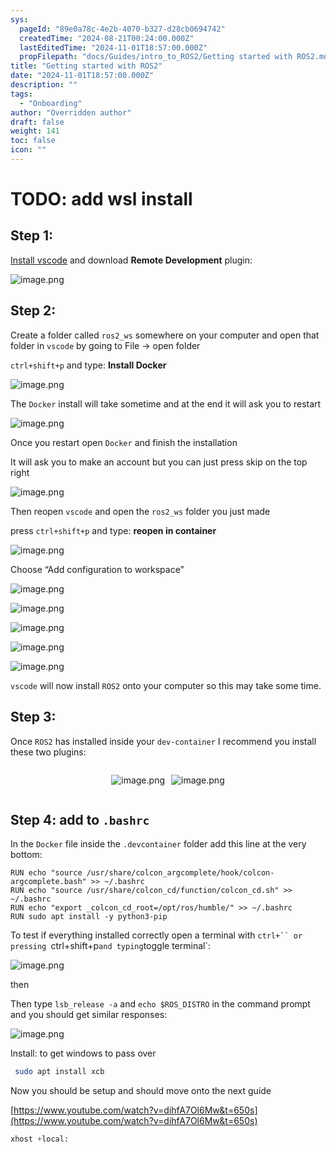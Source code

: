 ```yaml
---
sys:
  pageId: "89e0a78c-4e2b-4070-b327-d28cb0694742"
  createdTime: "2024-08-21T00:24:00.000Z"
  lastEditedTime: "2024-11-01T18:57:00.000Z"
  propFilepath: "docs/Guides/intro_to_ROS2/Getting started with ROS2.md"
title: "Getting started with ROS2"
date: "2024-11-01T18:57:00.000Z"
description: ""
tags:
  - "Onboarding"
author: "Overridden author"
draft: false
weight: 141
toc: false
icon: ""
---
```


# TODO: add wsl install

## Step 1:

[Install vscode](https://code.visualstudio.com/download) and download **Remote Development** plugin:

![image.png](https://prod-files-secure.s3.us-west-2.amazonaws.com/d518164a-d88e-44d1-a4ee-3adb3bd8bce0/efb52993-1881-4a40-b95e-6f020334f022/image.png?X-Amz-Algorithm=AWS4-HMAC-SHA256&X-Amz-Content-Sha256=UNSIGNED-PAYLOAD&X-Amz-Credential=ASIAZI2LB466XCLYYPA2%2F20250402%2Fus-west-2%2Fs3%2Faws4_request&X-Amz-Date=20250402T220723Z&X-Amz-Expires=3600&X-Amz-Security-Token=IQoJb3JpZ2luX2VjEHYaCXVzLXdlc3QtMiJGMEQCIHMH4Xd0HiX2IhytXUqibxBvHWcsxt96cHjw5psZ78orAiBfJdsknH4mhr54IGqI0PFQrGPkyEmEaAs4yn8jZ4Y2DSqIBAjf%2F%2F%2F%2F%2F%2F%2F%2F%2F%2F8BEAAaDDYzNzQyMzE4MzgwNSIMfHcw5mGC4gDxIH5QKtwDiAiAMh%2BRsQ7qXEzOgmb5r%2FMIEhUPbK9pQ%2F6qaSnKZv1AYmk3vRH5t3j9vz9OlongO51qXYNimWHEhYiELXBW%2F8wwcW4uo8yvsOem30eY4SUU3n4D%2FfdWuCry3vmRXgsHfz95CVq2vJToTHBx7%2FXh4P5rjGH8LcoE%2BYtBGyVCsksA2QAxlV%2BWaQJs5dhmuCOjrJ3Vxn%2B%2BPhxym2CqdJHfCwSNO1D4lW4vxr%2FlkjCIqBVu7%2BoMNoeI6oHO07NQBJwt2yfQETsMQ07KR9lWbwBXVqUcAhjqLaPVKQR3XIA2yAufddjVhvJdRunk8l1zOtIkaCkvV3XC62c3skTmkdCxOcPG5dqkC7FHWkKFIHp3uwmB8nrCteyk8VmNpWvyqtpUmnddPnICFT7Lh5FGht3bCQ54L3ny0Omep4iiAG4QdAi3yNrHRJQJZXDp3IqiEsbdD0H%2Bwm10C8eRlSHY5GNkbClo2G2jn4Jpy65jc%2Bnj6vF7K7R7tGsC1cuYShzDlSZrCTrMmHQEnEd84Ddp2Teh1%2FL0V%2FFZC%2Bp08I2et4%2BfW3y0ignYfKYceWH%2B9hHBtR4c3egs%2B0H19G8pxTIuYMCzuktAEt8fHO3XcpLU9UphFvRLLKk47DgQzB1zNWswu9i2vwY6pgEb1hR2NXHWZGOWAhCv51Fg3NaRvKBZfOMb8B7DzXN27Q1aB2WzRBo2tH15XMcwMcQY6YdQSdtdu0jr%2F4eGYTc4k%2FVwqja1mahykkUYmFUV255zBU%2B9mBIGYrcXTbn99xyAbp9WpeiwDtOVQtJLwlzLIhsOfAKCLKny9XWcxwb2%2FKEllo8ASyAGKazya2Jm0fsu2mOVUcpiiNwnWCUgNky%2BlAcGVF9W&X-Amz-Signature=2ba094cb1ba35b2ddce294d2f8a91a0e07aab907e52f13403c5deddbef621b36&X-Amz-SignedHeaders=host&x-id=GetObject)

## Step 2:

Create a folder called `ros2_ws` somewhere on your computer and open that folder in `vscode` by going to File → open folder 

`ctrl+shift+p` and type: **Install Docker**

![image.png](https://prod-files-secure.s3.us-west-2.amazonaws.com/d518164a-d88e-44d1-a4ee-3adb3bd8bce0/2269dc0e-1cd5-47ff-bceb-c04ad9b2eab0/image.png?X-Amz-Algorithm=AWS4-HMAC-SHA256&X-Amz-Content-Sha256=UNSIGNED-PAYLOAD&X-Amz-Credential=ASIAZI2LB466XCLYYPA2%2F20250402%2Fus-west-2%2Fs3%2Faws4_request&X-Amz-Date=20250402T220723Z&X-Amz-Expires=3600&X-Amz-Security-Token=IQoJb3JpZ2luX2VjEHYaCXVzLXdlc3QtMiJGMEQCIHMH4Xd0HiX2IhytXUqibxBvHWcsxt96cHjw5psZ78orAiBfJdsknH4mhr54IGqI0PFQrGPkyEmEaAs4yn8jZ4Y2DSqIBAjf%2F%2F%2F%2F%2F%2F%2F%2F%2F%2F8BEAAaDDYzNzQyMzE4MzgwNSIMfHcw5mGC4gDxIH5QKtwDiAiAMh%2BRsQ7qXEzOgmb5r%2FMIEhUPbK9pQ%2F6qaSnKZv1AYmk3vRH5t3j9vz9OlongO51qXYNimWHEhYiELXBW%2F8wwcW4uo8yvsOem30eY4SUU3n4D%2FfdWuCry3vmRXgsHfz95CVq2vJToTHBx7%2FXh4P5rjGH8LcoE%2BYtBGyVCsksA2QAxlV%2BWaQJs5dhmuCOjrJ3Vxn%2B%2BPhxym2CqdJHfCwSNO1D4lW4vxr%2FlkjCIqBVu7%2BoMNoeI6oHO07NQBJwt2yfQETsMQ07KR9lWbwBXVqUcAhjqLaPVKQR3XIA2yAufddjVhvJdRunk8l1zOtIkaCkvV3XC62c3skTmkdCxOcPG5dqkC7FHWkKFIHp3uwmB8nrCteyk8VmNpWvyqtpUmnddPnICFT7Lh5FGht3bCQ54L3ny0Omep4iiAG4QdAi3yNrHRJQJZXDp3IqiEsbdD0H%2Bwm10C8eRlSHY5GNkbClo2G2jn4Jpy65jc%2Bnj6vF7K7R7tGsC1cuYShzDlSZrCTrMmHQEnEd84Ddp2Teh1%2FL0V%2FFZC%2Bp08I2et4%2BfW3y0ignYfKYceWH%2B9hHBtR4c3egs%2B0H19G8pxTIuYMCzuktAEt8fHO3XcpLU9UphFvRLLKk47DgQzB1zNWswu9i2vwY6pgEb1hR2NXHWZGOWAhCv51Fg3NaRvKBZfOMb8B7DzXN27Q1aB2WzRBo2tH15XMcwMcQY6YdQSdtdu0jr%2F4eGYTc4k%2FVwqja1mahykkUYmFUV255zBU%2B9mBIGYrcXTbn99xyAbp9WpeiwDtOVQtJLwlzLIhsOfAKCLKny9XWcxwb2%2FKEllo8ASyAGKazya2Jm0fsu2mOVUcpiiNwnWCUgNky%2BlAcGVF9W&X-Amz-Signature=1a35281cb599c1fd937021af7bd5c9000f93c2d9a47d6644183abf581320084b&X-Amz-SignedHeaders=host&x-id=GetObject)

The `Docker` install will take sometime and at the end it will ask you to restart

![image.png](https://prod-files-secure.s3.us-west-2.amazonaws.com/d518164a-d88e-44d1-a4ee-3adb3bd8bce0/ed233f78-be33-4b1f-b89c-9c346c0e961e/image.png?X-Amz-Algorithm=AWS4-HMAC-SHA256&X-Amz-Content-Sha256=UNSIGNED-PAYLOAD&X-Amz-Credential=ASIAZI2LB466XCLYYPA2%2F20250402%2Fus-west-2%2Fs3%2Faws4_request&X-Amz-Date=20250402T220723Z&X-Amz-Expires=3600&X-Amz-Security-Token=IQoJb3JpZ2luX2VjEHYaCXVzLXdlc3QtMiJGMEQCIHMH4Xd0HiX2IhytXUqibxBvHWcsxt96cHjw5psZ78orAiBfJdsknH4mhr54IGqI0PFQrGPkyEmEaAs4yn8jZ4Y2DSqIBAjf%2F%2F%2F%2F%2F%2F%2F%2F%2F%2F8BEAAaDDYzNzQyMzE4MzgwNSIMfHcw5mGC4gDxIH5QKtwDiAiAMh%2BRsQ7qXEzOgmb5r%2FMIEhUPbK9pQ%2F6qaSnKZv1AYmk3vRH5t3j9vz9OlongO51qXYNimWHEhYiELXBW%2F8wwcW4uo8yvsOem30eY4SUU3n4D%2FfdWuCry3vmRXgsHfz95CVq2vJToTHBx7%2FXh4P5rjGH8LcoE%2BYtBGyVCsksA2QAxlV%2BWaQJs5dhmuCOjrJ3Vxn%2B%2BPhxym2CqdJHfCwSNO1D4lW4vxr%2FlkjCIqBVu7%2BoMNoeI6oHO07NQBJwt2yfQETsMQ07KR9lWbwBXVqUcAhjqLaPVKQR3XIA2yAufddjVhvJdRunk8l1zOtIkaCkvV3XC62c3skTmkdCxOcPG5dqkC7FHWkKFIHp3uwmB8nrCteyk8VmNpWvyqtpUmnddPnICFT7Lh5FGht3bCQ54L3ny0Omep4iiAG4QdAi3yNrHRJQJZXDp3IqiEsbdD0H%2Bwm10C8eRlSHY5GNkbClo2G2jn4Jpy65jc%2Bnj6vF7K7R7tGsC1cuYShzDlSZrCTrMmHQEnEd84Ddp2Teh1%2FL0V%2FFZC%2Bp08I2et4%2BfW3y0ignYfKYceWH%2B9hHBtR4c3egs%2B0H19G8pxTIuYMCzuktAEt8fHO3XcpLU9UphFvRLLKk47DgQzB1zNWswu9i2vwY6pgEb1hR2NXHWZGOWAhCv51Fg3NaRvKBZfOMb8B7DzXN27Q1aB2WzRBo2tH15XMcwMcQY6YdQSdtdu0jr%2F4eGYTc4k%2FVwqja1mahykkUYmFUV255zBU%2B9mBIGYrcXTbn99xyAbp9WpeiwDtOVQtJLwlzLIhsOfAKCLKny9XWcxwb2%2FKEllo8ASyAGKazya2Jm0fsu2mOVUcpiiNwnWCUgNky%2BlAcGVF9W&X-Amz-Signature=89adc1e2e58f807b890e99ff08037078adf14edf22d69f2b9b64ec6464a57c21&X-Amz-SignedHeaders=host&x-id=GetObject)

Once you restart open `Docker` and finish the installation

It will ask you to make an account but you can just press skip on the top right

![image.png](https://prod-files-secure.s3.us-west-2.amazonaws.com/d518164a-d88e-44d1-a4ee-3adb3bd8bce0/21010ad9-1659-4fd9-9f59-9932a09b2a3d/image.png?X-Amz-Algorithm=AWS4-HMAC-SHA256&X-Amz-Content-Sha256=UNSIGNED-PAYLOAD&X-Amz-Credential=ASIAZI2LB466XCLYYPA2%2F20250402%2Fus-west-2%2Fs3%2Faws4_request&X-Amz-Date=20250402T220723Z&X-Amz-Expires=3600&X-Amz-Security-Token=IQoJb3JpZ2luX2VjEHYaCXVzLXdlc3QtMiJGMEQCIHMH4Xd0HiX2IhytXUqibxBvHWcsxt96cHjw5psZ78orAiBfJdsknH4mhr54IGqI0PFQrGPkyEmEaAs4yn8jZ4Y2DSqIBAjf%2F%2F%2F%2F%2F%2F%2F%2F%2F%2F8BEAAaDDYzNzQyMzE4MzgwNSIMfHcw5mGC4gDxIH5QKtwDiAiAMh%2BRsQ7qXEzOgmb5r%2FMIEhUPbK9pQ%2F6qaSnKZv1AYmk3vRH5t3j9vz9OlongO51qXYNimWHEhYiELXBW%2F8wwcW4uo8yvsOem30eY4SUU3n4D%2FfdWuCry3vmRXgsHfz95CVq2vJToTHBx7%2FXh4P5rjGH8LcoE%2BYtBGyVCsksA2QAxlV%2BWaQJs5dhmuCOjrJ3Vxn%2B%2BPhxym2CqdJHfCwSNO1D4lW4vxr%2FlkjCIqBVu7%2BoMNoeI6oHO07NQBJwt2yfQETsMQ07KR9lWbwBXVqUcAhjqLaPVKQR3XIA2yAufddjVhvJdRunk8l1zOtIkaCkvV3XC62c3skTmkdCxOcPG5dqkC7FHWkKFIHp3uwmB8nrCteyk8VmNpWvyqtpUmnddPnICFT7Lh5FGht3bCQ54L3ny0Omep4iiAG4QdAi3yNrHRJQJZXDp3IqiEsbdD0H%2Bwm10C8eRlSHY5GNkbClo2G2jn4Jpy65jc%2Bnj6vF7K7R7tGsC1cuYShzDlSZrCTrMmHQEnEd84Ddp2Teh1%2FL0V%2FFZC%2Bp08I2et4%2BfW3y0ignYfKYceWH%2B9hHBtR4c3egs%2B0H19G8pxTIuYMCzuktAEt8fHO3XcpLU9UphFvRLLKk47DgQzB1zNWswu9i2vwY6pgEb1hR2NXHWZGOWAhCv51Fg3NaRvKBZfOMb8B7DzXN27Q1aB2WzRBo2tH15XMcwMcQY6YdQSdtdu0jr%2F4eGYTc4k%2FVwqja1mahykkUYmFUV255zBU%2B9mBIGYrcXTbn99xyAbp9WpeiwDtOVQtJLwlzLIhsOfAKCLKny9XWcxwb2%2FKEllo8ASyAGKazya2Jm0fsu2mOVUcpiiNwnWCUgNky%2BlAcGVF9W&X-Amz-Signature=60444079572c7b005d9eeb91551ed47cc616b9f551ad6656d12fc861ab6da3fe&X-Amz-SignedHeaders=host&x-id=GetObject)

Then reopen `vscode` and open the `ros2_ws` folder you just made

press `ctrl+shift+p` and type: **reopen in container**

![image.png](https://prod-files-secure.s3.us-west-2.amazonaws.com/d518164a-d88e-44d1-a4ee-3adb3bd8bce0/4e93b8c2-41ad-488c-8095-c74205196118/image.png?X-Amz-Algorithm=AWS4-HMAC-SHA256&X-Amz-Content-Sha256=UNSIGNED-PAYLOAD&X-Amz-Credential=ASIAZI2LB466XCLYYPA2%2F20250402%2Fus-west-2%2Fs3%2Faws4_request&X-Amz-Date=20250402T220723Z&X-Amz-Expires=3600&X-Amz-Security-Token=IQoJb3JpZ2luX2VjEHYaCXVzLXdlc3QtMiJGMEQCIHMH4Xd0HiX2IhytXUqibxBvHWcsxt96cHjw5psZ78orAiBfJdsknH4mhr54IGqI0PFQrGPkyEmEaAs4yn8jZ4Y2DSqIBAjf%2F%2F%2F%2F%2F%2F%2F%2F%2F%2F8BEAAaDDYzNzQyMzE4MzgwNSIMfHcw5mGC4gDxIH5QKtwDiAiAMh%2BRsQ7qXEzOgmb5r%2FMIEhUPbK9pQ%2F6qaSnKZv1AYmk3vRH5t3j9vz9OlongO51qXYNimWHEhYiELXBW%2F8wwcW4uo8yvsOem30eY4SUU3n4D%2FfdWuCry3vmRXgsHfz95CVq2vJToTHBx7%2FXh4P5rjGH8LcoE%2BYtBGyVCsksA2QAxlV%2BWaQJs5dhmuCOjrJ3Vxn%2B%2BPhxym2CqdJHfCwSNO1D4lW4vxr%2FlkjCIqBVu7%2BoMNoeI6oHO07NQBJwt2yfQETsMQ07KR9lWbwBXVqUcAhjqLaPVKQR3XIA2yAufddjVhvJdRunk8l1zOtIkaCkvV3XC62c3skTmkdCxOcPG5dqkC7FHWkKFIHp3uwmB8nrCteyk8VmNpWvyqtpUmnddPnICFT7Lh5FGht3bCQ54L3ny0Omep4iiAG4QdAi3yNrHRJQJZXDp3IqiEsbdD0H%2Bwm10C8eRlSHY5GNkbClo2G2jn4Jpy65jc%2Bnj6vF7K7R7tGsC1cuYShzDlSZrCTrMmHQEnEd84Ddp2Teh1%2FL0V%2FFZC%2Bp08I2et4%2BfW3y0ignYfKYceWH%2B9hHBtR4c3egs%2B0H19G8pxTIuYMCzuktAEt8fHO3XcpLU9UphFvRLLKk47DgQzB1zNWswu9i2vwY6pgEb1hR2NXHWZGOWAhCv51Fg3NaRvKBZfOMb8B7DzXN27Q1aB2WzRBo2tH15XMcwMcQY6YdQSdtdu0jr%2F4eGYTc4k%2FVwqja1mahykkUYmFUV255zBU%2B9mBIGYrcXTbn99xyAbp9WpeiwDtOVQtJLwlzLIhsOfAKCLKny9XWcxwb2%2FKEllo8ASyAGKazya2Jm0fsu2mOVUcpiiNwnWCUgNky%2BlAcGVF9W&X-Amz-Signature=4b3285821b54534655e39a43ab1ffb1753b1fab919568dd5f2cfe8eaaa333dff&X-Amz-SignedHeaders=host&x-id=GetObject)

Choose “Add configuration to workspace”

![image.png](https://prod-files-secure.s3.us-west-2.amazonaws.com/d518164a-d88e-44d1-a4ee-3adb3bd8bce0/9560b282-5060-4989-ba37-97e7b2c22476/image.png?X-Amz-Algorithm=AWS4-HMAC-SHA256&X-Amz-Content-Sha256=UNSIGNED-PAYLOAD&X-Amz-Credential=ASIAZI2LB466XCLYYPA2%2F20250402%2Fus-west-2%2Fs3%2Faws4_request&X-Amz-Date=20250402T220723Z&X-Amz-Expires=3600&X-Amz-Security-Token=IQoJb3JpZ2luX2VjEHYaCXVzLXdlc3QtMiJGMEQCIHMH4Xd0HiX2IhytXUqibxBvHWcsxt96cHjw5psZ78orAiBfJdsknH4mhr54IGqI0PFQrGPkyEmEaAs4yn8jZ4Y2DSqIBAjf%2F%2F%2F%2F%2F%2F%2F%2F%2F%2F8BEAAaDDYzNzQyMzE4MzgwNSIMfHcw5mGC4gDxIH5QKtwDiAiAMh%2BRsQ7qXEzOgmb5r%2FMIEhUPbK9pQ%2F6qaSnKZv1AYmk3vRH5t3j9vz9OlongO51qXYNimWHEhYiELXBW%2F8wwcW4uo8yvsOem30eY4SUU3n4D%2FfdWuCry3vmRXgsHfz95CVq2vJToTHBx7%2FXh4P5rjGH8LcoE%2BYtBGyVCsksA2QAxlV%2BWaQJs5dhmuCOjrJ3Vxn%2B%2BPhxym2CqdJHfCwSNO1D4lW4vxr%2FlkjCIqBVu7%2BoMNoeI6oHO07NQBJwt2yfQETsMQ07KR9lWbwBXVqUcAhjqLaPVKQR3XIA2yAufddjVhvJdRunk8l1zOtIkaCkvV3XC62c3skTmkdCxOcPG5dqkC7FHWkKFIHp3uwmB8nrCteyk8VmNpWvyqtpUmnddPnICFT7Lh5FGht3bCQ54L3ny0Omep4iiAG4QdAi3yNrHRJQJZXDp3IqiEsbdD0H%2Bwm10C8eRlSHY5GNkbClo2G2jn4Jpy65jc%2Bnj6vF7K7R7tGsC1cuYShzDlSZrCTrMmHQEnEd84Ddp2Teh1%2FL0V%2FFZC%2Bp08I2et4%2BfW3y0ignYfKYceWH%2B9hHBtR4c3egs%2B0H19G8pxTIuYMCzuktAEt8fHO3XcpLU9UphFvRLLKk47DgQzB1zNWswu9i2vwY6pgEb1hR2NXHWZGOWAhCv51Fg3NaRvKBZfOMb8B7DzXN27Q1aB2WzRBo2tH15XMcwMcQY6YdQSdtdu0jr%2F4eGYTc4k%2FVwqja1mahykkUYmFUV255zBU%2B9mBIGYrcXTbn99xyAbp9WpeiwDtOVQtJLwlzLIhsOfAKCLKny9XWcxwb2%2FKEllo8ASyAGKazya2Jm0fsu2mOVUcpiiNwnWCUgNky%2BlAcGVF9W&X-Amz-Signature=db7592de7b01702739962d38882c2a8bd5ac373da36772042b04c8d7ac5e40be&X-Amz-SignedHeaders=host&x-id=GetObject)

![image.png](https://prod-files-secure.s3.us-west-2.amazonaws.com/d518164a-d88e-44d1-a4ee-3adb3bd8bce0/2ee63f81-886b-48e8-a553-dc6e5eac99e4/image.png?X-Amz-Algorithm=AWS4-HMAC-SHA256&X-Amz-Content-Sha256=UNSIGNED-PAYLOAD&X-Amz-Credential=ASIAZI2LB466XCLYYPA2%2F20250402%2Fus-west-2%2Fs3%2Faws4_request&X-Amz-Date=20250402T220723Z&X-Amz-Expires=3600&X-Amz-Security-Token=IQoJb3JpZ2luX2VjEHYaCXVzLXdlc3QtMiJGMEQCIHMH4Xd0HiX2IhytXUqibxBvHWcsxt96cHjw5psZ78orAiBfJdsknH4mhr54IGqI0PFQrGPkyEmEaAs4yn8jZ4Y2DSqIBAjf%2F%2F%2F%2F%2F%2F%2F%2F%2F%2F8BEAAaDDYzNzQyMzE4MzgwNSIMfHcw5mGC4gDxIH5QKtwDiAiAMh%2BRsQ7qXEzOgmb5r%2FMIEhUPbK9pQ%2F6qaSnKZv1AYmk3vRH5t3j9vz9OlongO51qXYNimWHEhYiELXBW%2F8wwcW4uo8yvsOem30eY4SUU3n4D%2FfdWuCry3vmRXgsHfz95CVq2vJToTHBx7%2FXh4P5rjGH8LcoE%2BYtBGyVCsksA2QAxlV%2BWaQJs5dhmuCOjrJ3Vxn%2B%2BPhxym2CqdJHfCwSNO1D4lW4vxr%2FlkjCIqBVu7%2BoMNoeI6oHO07NQBJwt2yfQETsMQ07KR9lWbwBXVqUcAhjqLaPVKQR3XIA2yAufddjVhvJdRunk8l1zOtIkaCkvV3XC62c3skTmkdCxOcPG5dqkC7FHWkKFIHp3uwmB8nrCteyk8VmNpWvyqtpUmnddPnICFT7Lh5FGht3bCQ54L3ny0Omep4iiAG4QdAi3yNrHRJQJZXDp3IqiEsbdD0H%2Bwm10C8eRlSHY5GNkbClo2G2jn4Jpy65jc%2Bnj6vF7K7R7tGsC1cuYShzDlSZrCTrMmHQEnEd84Ddp2Teh1%2FL0V%2FFZC%2Bp08I2et4%2BfW3y0ignYfKYceWH%2B9hHBtR4c3egs%2B0H19G8pxTIuYMCzuktAEt8fHO3XcpLU9UphFvRLLKk47DgQzB1zNWswu9i2vwY6pgEb1hR2NXHWZGOWAhCv51Fg3NaRvKBZfOMb8B7DzXN27Q1aB2WzRBo2tH15XMcwMcQY6YdQSdtdu0jr%2F4eGYTc4k%2FVwqja1mahykkUYmFUV255zBU%2B9mBIGYrcXTbn99xyAbp9WpeiwDtOVQtJLwlzLIhsOfAKCLKny9XWcxwb2%2FKEllo8ASyAGKazya2Jm0fsu2mOVUcpiiNwnWCUgNky%2BlAcGVF9W&X-Amz-Signature=39b07aa860857dd2a1b41c594a4b996f12d698f45dd5200c518b4b10a871eed4&X-Amz-SignedHeaders=host&x-id=GetObject)

![image.png](https://prod-files-secure.s3.us-west-2.amazonaws.com/d518164a-d88e-44d1-a4ee-3adb3bd8bce0/ae1580b2-b048-407e-aed9-b584224a7a04/image.png?X-Amz-Algorithm=AWS4-HMAC-SHA256&X-Amz-Content-Sha256=UNSIGNED-PAYLOAD&X-Amz-Credential=ASIAZI2LB466XCLYYPA2%2F20250402%2Fus-west-2%2Fs3%2Faws4_request&X-Amz-Date=20250402T220723Z&X-Amz-Expires=3600&X-Amz-Security-Token=IQoJb3JpZ2luX2VjEHYaCXVzLXdlc3QtMiJGMEQCIHMH4Xd0HiX2IhytXUqibxBvHWcsxt96cHjw5psZ78orAiBfJdsknH4mhr54IGqI0PFQrGPkyEmEaAs4yn8jZ4Y2DSqIBAjf%2F%2F%2F%2F%2F%2F%2F%2F%2F%2F8BEAAaDDYzNzQyMzE4MzgwNSIMfHcw5mGC4gDxIH5QKtwDiAiAMh%2BRsQ7qXEzOgmb5r%2FMIEhUPbK9pQ%2F6qaSnKZv1AYmk3vRH5t3j9vz9OlongO51qXYNimWHEhYiELXBW%2F8wwcW4uo8yvsOem30eY4SUU3n4D%2FfdWuCry3vmRXgsHfz95CVq2vJToTHBx7%2FXh4P5rjGH8LcoE%2BYtBGyVCsksA2QAxlV%2BWaQJs5dhmuCOjrJ3Vxn%2B%2BPhxym2CqdJHfCwSNO1D4lW4vxr%2FlkjCIqBVu7%2BoMNoeI6oHO07NQBJwt2yfQETsMQ07KR9lWbwBXVqUcAhjqLaPVKQR3XIA2yAufddjVhvJdRunk8l1zOtIkaCkvV3XC62c3skTmkdCxOcPG5dqkC7FHWkKFIHp3uwmB8nrCteyk8VmNpWvyqtpUmnddPnICFT7Lh5FGht3bCQ54L3ny0Omep4iiAG4QdAi3yNrHRJQJZXDp3IqiEsbdD0H%2Bwm10C8eRlSHY5GNkbClo2G2jn4Jpy65jc%2Bnj6vF7K7R7tGsC1cuYShzDlSZrCTrMmHQEnEd84Ddp2Teh1%2FL0V%2FFZC%2Bp08I2et4%2BfW3y0ignYfKYceWH%2B9hHBtR4c3egs%2B0H19G8pxTIuYMCzuktAEt8fHO3XcpLU9UphFvRLLKk47DgQzB1zNWswu9i2vwY6pgEb1hR2NXHWZGOWAhCv51Fg3NaRvKBZfOMb8B7DzXN27Q1aB2WzRBo2tH15XMcwMcQY6YdQSdtdu0jr%2F4eGYTc4k%2FVwqja1mahykkUYmFUV255zBU%2B9mBIGYrcXTbn99xyAbp9WpeiwDtOVQtJLwlzLIhsOfAKCLKny9XWcxwb2%2FKEllo8ASyAGKazya2Jm0fsu2mOVUcpiiNwnWCUgNky%2BlAcGVF9W&X-Amz-Signature=4c87b32a60d9a11d1473337ed7e58ae257a476064e0e70e96b47c6bbaf05a51b&X-Amz-SignedHeaders=host&x-id=GetObject)

![image.png](https://prod-files-secure.s3.us-west-2.amazonaws.com/d518164a-d88e-44d1-a4ee-3adb3bd8bce0/53255b28-f75e-430f-b9e3-c0ac8577e42b/image.png?X-Amz-Algorithm=AWS4-HMAC-SHA256&X-Amz-Content-Sha256=UNSIGNED-PAYLOAD&X-Amz-Credential=ASIAZI2LB466XCLYYPA2%2F20250402%2Fus-west-2%2Fs3%2Faws4_request&X-Amz-Date=20250402T220723Z&X-Amz-Expires=3600&X-Amz-Security-Token=IQoJb3JpZ2luX2VjEHYaCXVzLXdlc3QtMiJGMEQCIHMH4Xd0HiX2IhytXUqibxBvHWcsxt96cHjw5psZ78orAiBfJdsknH4mhr54IGqI0PFQrGPkyEmEaAs4yn8jZ4Y2DSqIBAjf%2F%2F%2F%2F%2F%2F%2F%2F%2F%2F8BEAAaDDYzNzQyMzE4MzgwNSIMfHcw5mGC4gDxIH5QKtwDiAiAMh%2BRsQ7qXEzOgmb5r%2FMIEhUPbK9pQ%2F6qaSnKZv1AYmk3vRH5t3j9vz9OlongO51qXYNimWHEhYiELXBW%2F8wwcW4uo8yvsOem30eY4SUU3n4D%2FfdWuCry3vmRXgsHfz95CVq2vJToTHBx7%2FXh4P5rjGH8LcoE%2BYtBGyVCsksA2QAxlV%2BWaQJs5dhmuCOjrJ3Vxn%2B%2BPhxym2CqdJHfCwSNO1D4lW4vxr%2FlkjCIqBVu7%2BoMNoeI6oHO07NQBJwt2yfQETsMQ07KR9lWbwBXVqUcAhjqLaPVKQR3XIA2yAufddjVhvJdRunk8l1zOtIkaCkvV3XC62c3skTmkdCxOcPG5dqkC7FHWkKFIHp3uwmB8nrCteyk8VmNpWvyqtpUmnddPnICFT7Lh5FGht3bCQ54L3ny0Omep4iiAG4QdAi3yNrHRJQJZXDp3IqiEsbdD0H%2Bwm10C8eRlSHY5GNkbClo2G2jn4Jpy65jc%2Bnj6vF7K7R7tGsC1cuYShzDlSZrCTrMmHQEnEd84Ddp2Teh1%2FL0V%2FFZC%2Bp08I2et4%2BfW3y0ignYfKYceWH%2B9hHBtR4c3egs%2B0H19G8pxTIuYMCzuktAEt8fHO3XcpLU9UphFvRLLKk47DgQzB1zNWswu9i2vwY6pgEb1hR2NXHWZGOWAhCv51Fg3NaRvKBZfOMb8B7DzXN27Q1aB2WzRBo2tH15XMcwMcQY6YdQSdtdu0jr%2F4eGYTc4k%2FVwqja1mahykkUYmFUV255zBU%2B9mBIGYrcXTbn99xyAbp9WpeiwDtOVQtJLwlzLIhsOfAKCLKny9XWcxwb2%2FKEllo8ASyAGKazya2Jm0fsu2mOVUcpiiNwnWCUgNky%2BlAcGVF9W&X-Amz-Signature=bed8c6f1a74e3342d1bbce25e39ba6e335c0254cf48bb191a76de3367661a374&X-Amz-SignedHeaders=host&x-id=GetObject)

![image.png](https://prod-files-secure.s3.us-west-2.amazonaws.com/d518164a-d88e-44d1-a4ee-3adb3bd8bce0/7c562767-5af9-4ffb-97d1-327bcdf4ee00/image.png?X-Amz-Algorithm=AWS4-HMAC-SHA256&X-Amz-Content-Sha256=UNSIGNED-PAYLOAD&X-Amz-Credential=ASIAZI2LB466XCLYYPA2%2F20250402%2Fus-west-2%2Fs3%2Faws4_request&X-Amz-Date=20250402T220723Z&X-Amz-Expires=3600&X-Amz-Security-Token=IQoJb3JpZ2luX2VjEHYaCXVzLXdlc3QtMiJGMEQCIHMH4Xd0HiX2IhytXUqibxBvHWcsxt96cHjw5psZ78orAiBfJdsknH4mhr54IGqI0PFQrGPkyEmEaAs4yn8jZ4Y2DSqIBAjf%2F%2F%2F%2F%2F%2F%2F%2F%2F%2F8BEAAaDDYzNzQyMzE4MzgwNSIMfHcw5mGC4gDxIH5QKtwDiAiAMh%2BRsQ7qXEzOgmb5r%2FMIEhUPbK9pQ%2F6qaSnKZv1AYmk3vRH5t3j9vz9OlongO51qXYNimWHEhYiELXBW%2F8wwcW4uo8yvsOem30eY4SUU3n4D%2FfdWuCry3vmRXgsHfz95CVq2vJToTHBx7%2FXh4P5rjGH8LcoE%2BYtBGyVCsksA2QAxlV%2BWaQJs5dhmuCOjrJ3Vxn%2B%2BPhxym2CqdJHfCwSNO1D4lW4vxr%2FlkjCIqBVu7%2BoMNoeI6oHO07NQBJwt2yfQETsMQ07KR9lWbwBXVqUcAhjqLaPVKQR3XIA2yAufddjVhvJdRunk8l1zOtIkaCkvV3XC62c3skTmkdCxOcPG5dqkC7FHWkKFIHp3uwmB8nrCteyk8VmNpWvyqtpUmnddPnICFT7Lh5FGht3bCQ54L3ny0Omep4iiAG4QdAi3yNrHRJQJZXDp3IqiEsbdD0H%2Bwm10C8eRlSHY5GNkbClo2G2jn4Jpy65jc%2Bnj6vF7K7R7tGsC1cuYShzDlSZrCTrMmHQEnEd84Ddp2Teh1%2FL0V%2FFZC%2Bp08I2et4%2BfW3y0ignYfKYceWH%2B9hHBtR4c3egs%2B0H19G8pxTIuYMCzuktAEt8fHO3XcpLU9UphFvRLLKk47DgQzB1zNWswu9i2vwY6pgEb1hR2NXHWZGOWAhCv51Fg3NaRvKBZfOMb8B7DzXN27Q1aB2WzRBo2tH15XMcwMcQY6YdQSdtdu0jr%2F4eGYTc4k%2FVwqja1mahykkUYmFUV255zBU%2B9mBIGYrcXTbn99xyAbp9WpeiwDtOVQtJLwlzLIhsOfAKCLKny9XWcxwb2%2FKEllo8ASyAGKazya2Jm0fsu2mOVUcpiiNwnWCUgNky%2BlAcGVF9W&X-Amz-Signature=8037f3aa23df996222e93ebacfc298b2c6e431379039f77d2266da593d4f260f&X-Amz-SignedHeaders=host&x-id=GetObject)

`vscode` will now install `ROS2` onto your computer so this may take some time.

## Step 3:

Once `ROS2` has installed inside your `dev-container` I recommend you install these two plugins:

<div style="display: flex;flex-direction: row; column-gap:10px; max-width: 630px;justify-content: center;">
<div>

![image.png](https://prod-files-secure.s3.us-west-2.amazonaws.com/d518164a-d88e-44d1-a4ee-3adb3bd8bce0/3fc3d550-5a54-4ba1-ba6b-faa01cdb7369/image.png?X-Amz-Algorithm=AWS4-HMAC-SHA256&X-Amz-Content-Sha256=UNSIGNED-PAYLOAD&X-Amz-Credential=ASIAZI2LB466QSA4H573%2F20250402%2Fus-west-2%2Fs3%2Faws4_request&X-Amz-Date=20250402T220728Z&X-Amz-Expires=3600&X-Amz-Security-Token=IQoJb3JpZ2luX2VjEHYaCXVzLXdlc3QtMiJHMEUCIQCmF1prZ5x8wsUPmuDAL9y9rZv14JTfR9%2BZ5nRnz0XP8QIgVehFaQmMhBq1ENVvWomh1zbQ2KFaQnQkUJXcgO1Jfy4qiAQI3%2F%2F%2F%2F%2F%2F%2F%2F%2F%2F%2FARAAGgw2Mzc0MjMxODM4MDUiDMgMx%2FCJBtFAw6C3eircA6xLx0GTu6eUWo3hWLPJURLYKRToFf9oxJFrGnEBRdzqpgwCs%2FyowPqHAJP7aF6vAHb2rHw8%2FALqQrPCyQqZxpdnDGm4gXzCJLIFjAXOy%2FyzdXnagLE7DyguDiOC5tApfoBu3dlETuMd3TjQJ57oY5mamNNOM5U7KYR9QIT1Ga071gML4%2BwVnV7Rb6Jc38KEMcAfymVVDDX9c4vde5n6woAAARrnHZtvSTm1qnmhFWAsns2WPxjNMAkUytqNYIL1VF8ZAboeICegDXv4XXlwOnGLZU8MLUvfhgjli1K9d9yb58Yg87U%2BXCfYAMDVOLPIelz4ilDLzPu2UpH7v3Qz4QP%2FDZLfvnsSp3YNPgAOorqfARQ1HAAboMTIoRPLlD3KJWAFAN%2BbIev%2F%2FJ8DtyMauNzqcrxn30tqUEIuB%2FsXNe8%2Fem7V5PwXMOcK4Ho0y6TDAqn%2FIAbjdlto6fjWbGG91SZT2AmVLQyZ838ji46lFdnzJoquMVxrf9KeDNQBVD57X%2Bepv81SprMtMInf6WFlBbCj1RmSr%2Fg2GS3M4RCF9426MtpR5bG9xyscgejdxwReS5PorYsq61zxhRQUIeL%2FW0SwRVC0hItwd%2Fj3zXOI%2BX3T8QT4A5Fnbcr5cQ0IMNvYtr8GOqUBaRozsQsNx6EAZT7Q%2F2XxUFwX%2FHAqOtuIVT7JuLzsiJf0KsgNgiLvLpelobIjwn%2F7Y6ECVKA98S932cJ1qsdVmBFbBHold8e217dBlWPpqfpkZJpDlpsSuLE6h%2FJZ1Ng82ymnBYX9JVT78yjULSa9xA97Mt10pUUeBApJzgG6pvmC6FQE6RsSl3%2BknvY7BUIDPR%2BqPta3n98L15jm%2BnQI9dYm0wJ1&X-Amz-Signature=9a84f1f47a3eb209edbcf05f730c808107af54ece1adcf55c0f628fdd67fca9e&X-Amz-SignedHeaders=host&x-id=GetObject)

</div>
<div>

![image.png](https://prod-files-secure.s3.us-west-2.amazonaws.com/d518164a-d88e-44d1-a4ee-3adb3bd8bce0/d994cc66-13c2-4093-a5a3-f84cf4601a82/image.png?X-Amz-Algorithm=AWS4-HMAC-SHA256&X-Amz-Content-Sha256=UNSIGNED-PAYLOAD&X-Amz-Credential=ASIAZI2LB4662LTYSMWV%2F20250402%2Fus-west-2%2Fs3%2Faws4_request&X-Amz-Date=20250402T220728Z&X-Amz-Expires=3600&X-Amz-Security-Token=IQoJb3JpZ2luX2VjEHYaCXVzLXdlc3QtMiJGMEQCIB1JRZ5ZmI5PPTHEoNeJ2gf1CJwDyCTqWCi%2FQtLmIlHWAiBNuisr%2Bn7GxwaMrCF0Rk5YV42rcz91J7JfQB%2Bip%2Fe7IiqIBAjf%2F%2F%2F%2F%2F%2F%2F%2F%2F%2F8BEAAaDDYzNzQyMzE4MzgwNSIMnKO3wxTsbwgWXyf1KtwDlHZBhDmVNS0KFWFrT%2BkFdlB8lng07mrrcjzKxQoKhhflxJuBL%2FmpYAdH8BEJmETa%2FvZjV7%2FfyiDGo0WjgAPdcKZllv5ctpPnHhpLfK1Lc0MzzBjb6JpStwYWkfDfW%2FxfUXqlNLLl317C9uNAhdl4LVVVHvnZzYHqvZubmtlABVA5wR%2BfGNqXlfwpq8HQxa4roHcJjV2LtiE%2FJvw1PRV9wziY5LPHvzLmMFG0yt7vzvMGrcrUkUlS5maKVL5V2gw92uepb1K142AMC%2FJsNkI0UMdZZPCwpblyQjlX949%2Fp4gAhpNB7otWz31K4WesCnilxeEAPs4Hid7M0WjVVYOSOeUOZHf%2BimsN9r29VU5NeVVyv%2BYK1XUvkxhoaa2XZzkKl9%2BSOneeQT5xUztn59UXHq4WtnMrbFE7E01Sk4z7G7LL41mi%2BhvrttmzAMQhUP%2BFoSm79wwV%2BStb9eqc8RGM7bDcQ1p11egBeUNT7f9t8xnL6acmzl71st0t7BxboUMy2YgrJ14VfWkpza%2B8pJ3FM1bxqJW16153x9e8gcTmevNAlV020xxipkoSJgXNB486mUGC8QxlFTRA2KcIyuiJdlyGy1K8mM4ndXmCmUnuxsMuO1U4PeVWYvkXnDAwv9e2vwY6pgHVGK%2FAFXArjYdHaBxq5DxEGmPwtWvUMTRn2rUDvR%2BDuEvtyH4NnC25JZeH688o14mnPtc7v4gMXsR2fc6PbMmS58yWLoFzZ8W8mq0CpnPrPDAkpDOSOKHSMLpXm0O1fvYSrw0067LSreRTVLxvnDwpeMmMvLhLbvTkZmCWMgRWC%2FktOEDV7969j85RFsXh2TILxaUPIXqcWewC2paeBQtHlqtUUcEf&X-Amz-Signature=88fb406e729de23c65276f76aa40946aaab88999a36df312477c10d96484b5e5&X-Amz-SignedHeaders=host&x-id=GetObject)

</div>
</div>

## Step 4: add to `.bashrc`

In the `Docker` file inside the `.devcontainer` folder add this line at the very bottom: 

```docker
RUN echo "source /usr/share/colcon_argcomplete/hook/colcon-argcomplete.bash" >> ~/.bashrc
RUN echo "source /usr/share/colcon_cd/function/colcon_cd.sh" >> ~/.bashrc
RUN echo "export _colcon_cd_root=/opt/ros/humble/" >> ~/.bashrc
RUN sudo apt install -y python3-pip 
```

To test if everything installed correctly open a terminal with `ctrl+`` or pressing `ctrl+shift+p` and typing `toggle terminal`:

![image.png](https://prod-files-secure.s3.us-west-2.amazonaws.com/d518164a-d88e-44d1-a4ee-3adb3bd8bce0/6a4943d8-b04e-4c02-9a58-775f3384d1a5/image.png?X-Amz-Algorithm=AWS4-HMAC-SHA256&X-Amz-Content-Sha256=UNSIGNED-PAYLOAD&X-Amz-Credential=ASIAZI2LB466XCLYYPA2%2F20250402%2Fus-west-2%2Fs3%2Faws4_request&X-Amz-Date=20250402T220723Z&X-Amz-Expires=3600&X-Amz-Security-Token=IQoJb3JpZ2luX2VjEHYaCXVzLXdlc3QtMiJGMEQCIHMH4Xd0HiX2IhytXUqibxBvHWcsxt96cHjw5psZ78orAiBfJdsknH4mhr54IGqI0PFQrGPkyEmEaAs4yn8jZ4Y2DSqIBAjf%2F%2F%2F%2F%2F%2F%2F%2F%2F%2F8BEAAaDDYzNzQyMzE4MzgwNSIMfHcw5mGC4gDxIH5QKtwDiAiAMh%2BRsQ7qXEzOgmb5r%2FMIEhUPbK9pQ%2F6qaSnKZv1AYmk3vRH5t3j9vz9OlongO51qXYNimWHEhYiELXBW%2F8wwcW4uo8yvsOem30eY4SUU3n4D%2FfdWuCry3vmRXgsHfz95CVq2vJToTHBx7%2FXh4P5rjGH8LcoE%2BYtBGyVCsksA2QAxlV%2BWaQJs5dhmuCOjrJ3Vxn%2B%2BPhxym2CqdJHfCwSNO1D4lW4vxr%2FlkjCIqBVu7%2BoMNoeI6oHO07NQBJwt2yfQETsMQ07KR9lWbwBXVqUcAhjqLaPVKQR3XIA2yAufddjVhvJdRunk8l1zOtIkaCkvV3XC62c3skTmkdCxOcPG5dqkC7FHWkKFIHp3uwmB8nrCteyk8VmNpWvyqtpUmnddPnICFT7Lh5FGht3bCQ54L3ny0Omep4iiAG4QdAi3yNrHRJQJZXDp3IqiEsbdD0H%2Bwm10C8eRlSHY5GNkbClo2G2jn4Jpy65jc%2Bnj6vF7K7R7tGsC1cuYShzDlSZrCTrMmHQEnEd84Ddp2Teh1%2FL0V%2FFZC%2Bp08I2et4%2BfW3y0ignYfKYceWH%2B9hHBtR4c3egs%2B0H19G8pxTIuYMCzuktAEt8fHO3XcpLU9UphFvRLLKk47DgQzB1zNWswu9i2vwY6pgEb1hR2NXHWZGOWAhCv51Fg3NaRvKBZfOMb8B7DzXN27Q1aB2WzRBo2tH15XMcwMcQY6YdQSdtdu0jr%2F4eGYTc4k%2FVwqja1mahykkUYmFUV255zBU%2B9mBIGYrcXTbn99xyAbp9WpeiwDtOVQtJLwlzLIhsOfAKCLKny9XWcxwb2%2FKEllo8ASyAGKazya2Jm0fsu2mOVUcpiiNwnWCUgNky%2BlAcGVF9W&X-Amz-Signature=dd0b31f3df43d98f0f40a0679a38eee1a1f55cb6ed3db5d152e429b7ee72a7de&X-Amz-SignedHeaders=host&x-id=GetObject)

then 

Then type `lsb_release -a` and `echo $ROS_DISTRO` in the command prompt and you should get similar responses:

![image.png](https://prod-files-secure.s3.us-west-2.amazonaws.com/d518164a-d88e-44d1-a4ee-3adb3bd8bce0/3e635dec-a805-4e85-8b9e-d000e5b71a4e/image.png?X-Amz-Algorithm=AWS4-HMAC-SHA256&X-Amz-Content-Sha256=UNSIGNED-PAYLOAD&X-Amz-Credential=ASIAZI2LB466XCLYYPA2%2F20250402%2Fus-west-2%2Fs3%2Faws4_request&X-Amz-Date=20250402T220723Z&X-Amz-Expires=3600&X-Amz-Security-Token=IQoJb3JpZ2luX2VjEHYaCXVzLXdlc3QtMiJGMEQCIHMH4Xd0HiX2IhytXUqibxBvHWcsxt96cHjw5psZ78orAiBfJdsknH4mhr54IGqI0PFQrGPkyEmEaAs4yn8jZ4Y2DSqIBAjf%2F%2F%2F%2F%2F%2F%2F%2F%2F%2F8BEAAaDDYzNzQyMzE4MzgwNSIMfHcw5mGC4gDxIH5QKtwDiAiAMh%2BRsQ7qXEzOgmb5r%2FMIEhUPbK9pQ%2F6qaSnKZv1AYmk3vRH5t3j9vz9OlongO51qXYNimWHEhYiELXBW%2F8wwcW4uo8yvsOem30eY4SUU3n4D%2FfdWuCry3vmRXgsHfz95CVq2vJToTHBx7%2FXh4P5rjGH8LcoE%2BYtBGyVCsksA2QAxlV%2BWaQJs5dhmuCOjrJ3Vxn%2B%2BPhxym2CqdJHfCwSNO1D4lW4vxr%2FlkjCIqBVu7%2BoMNoeI6oHO07NQBJwt2yfQETsMQ07KR9lWbwBXVqUcAhjqLaPVKQR3XIA2yAufddjVhvJdRunk8l1zOtIkaCkvV3XC62c3skTmkdCxOcPG5dqkC7FHWkKFIHp3uwmB8nrCteyk8VmNpWvyqtpUmnddPnICFT7Lh5FGht3bCQ54L3ny0Omep4iiAG4QdAi3yNrHRJQJZXDp3IqiEsbdD0H%2Bwm10C8eRlSHY5GNkbClo2G2jn4Jpy65jc%2Bnj6vF7K7R7tGsC1cuYShzDlSZrCTrMmHQEnEd84Ddp2Teh1%2FL0V%2FFZC%2Bp08I2et4%2BfW3y0ignYfKYceWH%2B9hHBtR4c3egs%2B0H19G8pxTIuYMCzuktAEt8fHO3XcpLU9UphFvRLLKk47DgQzB1zNWswu9i2vwY6pgEb1hR2NXHWZGOWAhCv51Fg3NaRvKBZfOMb8B7DzXN27Q1aB2WzRBo2tH15XMcwMcQY6YdQSdtdu0jr%2F4eGYTc4k%2FVwqja1mahykkUYmFUV255zBU%2B9mBIGYrcXTbn99xyAbp9WpeiwDtOVQtJLwlzLIhsOfAKCLKny9XWcxwb2%2FKEllo8ASyAGKazya2Jm0fsu2mOVUcpiiNwnWCUgNky%2BlAcGVF9W&X-Amz-Signature=d407783879241982fa6a7f2385f3f4375d66e5b55713cbe2634b1a112960b41e&X-Amz-SignedHeaders=host&x-id=GetObject)

Install:  to get windows to pass over

```bash
 sudo apt install xcb
```

Now you should be setup and should move onto the next guide 

[https://www.youtube.com/watch?v=dihfA7Ol6Mw&t=650s](https://www.youtube.com/watch?v=dihfA7Ol6Mw&t=650s)

```python
xhost +local:
```
